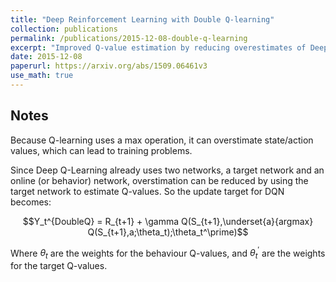 ```yaml
---
title: "Deep Reinforcement Learning with Double Q-learning"
collection: publications
permalink: /publications/2015-12-08-double-q-learning
excerpt: "Improved Q-value estimation by reducing overestimates of Deep Q-networks."
date: 2015-12-08
paperurl: https://arxiv.org/abs/1509.06461v3
use_math: true
---
```


## Notes

Because Q-learning uses a max operation, it can overstimate state/action values, which can lead to training problems.

Since Deep Q-Learning already uses two networks, a target network and an online (or behavior) network, overstimation can be reduced by using the target network to estimate Q-values. So the update target for DQN becomes:

$$Y_t^{DoubleQ} = R_{t+1} + \gamma Q(S_{t+1},\underset{a}{argmax} Q(S_{t+1},a;\theta_t);\theta_t^\prime)$$

Where $\theta_t$ are the weights for the behaviour Q-values, and $\theta_t^\prime$ are the weights for the target Q-values.

